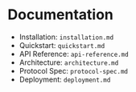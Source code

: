 # Documentation

- Installation: `installation.md`
- Quickstart: `quickstart.md`
- API Reference: `api-reference.md`
- Architecture: `architecture.md`
- Protocol Spec: `protocol-spec.md`
- Deployment: `deployment.md` 